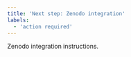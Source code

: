 ```yaml
---
title: 'Next step: Zenodo integration'
labels:
  - 'action required'
---
```


Zenodo integration instructions.
